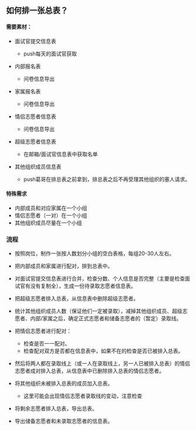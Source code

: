 ## 如何排一张总表？

#### 需要素材：

+ 面试官提交信息表
    + push每天的面试官获取

+ 内部报名表
    + 问卷信息导出

+ 家属报名表
    + 问卷信息导出
+ 情侣志愿者信息表
    + 问卷信息导出
+ 超级志愿者信息表
    + 在邮箱/面试官信息表中获取名单
+ 其他组织成员信息表
    + push葛哥在排总表之前拿到，排总表之后不再受理其他组织的塞人请求。

#### 特殊需求

+ 内部成员和对应家属在一个小组
+ 情侣志愿者（一对）在一个小组
+ 其他组织成员尽量在一个小组

### 流程

+ 按照岗位，制作一张按人数划分小组的空白表格，每组20-30人左右。

+ 把内部成员和家属进行配对，排到总表中。

+ 对面试官提交信息表进行合并，检查分数、个人信息是否完整（主要是检查面试官有没有复制全），生成一份待录取志愿者信息表。

+ 把超级志愿者排入总表，从信息表中删除超级志愿者。
+ 统计其他组织成员人数（保证他们一定被录取），减掉其他组织成员、超级志愿者、内部/家属之后，确定正式志愿者和储备志愿者的（暂定）录取线。
+ 把情侣志愿者进行配对：
    + 检查是否一一配对。
    + 检查配对双方是否都在信息表中，如果不在的检查是否已被排入总表。
+ 然后将两人都在录取线上（或一人在录取线上，另一人已被排入总表）的情侣志愿者成对排入总表，从信息表中已删除排入总表的情侣志愿者。
+ 将其他组织未被排入总表的成员加入总表。
    + 这里可能会出现情侣志愿者录取线的变动，注意检查
+ 将剩余志愿者排入总表，导出总表。
+ 导出储备志愿者和未录取志愿者的信息表。



